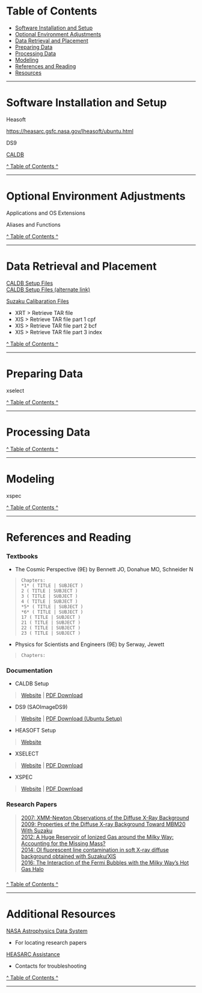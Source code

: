 # <a id="TC">Table of Contents</a>

- [Software Installation and Setup](#SIS)
- [Optional Environment Adjustments](#OEA)
- [Data Retrieval and Placement](#DRP)
- [Preparing Data](#PRED)
- [Processing Data](#PROD)
- [Modeling](#MOD)
- [References and Reading](#REF)
- [Resources](#RES)


---

# <a id="SIS">Software Installation and Setup</a>


Heasoft

https://heasarc.gsfc.nasa.gov/lheasoft/ubuntu.html

DS9

[CALDB](#CALDOC)


[^ Table of Contents ^](#TC)

---

# <a id="OEA">Optional Environment Adjustments</a>

Applications and OS Extensions

Aliases and Functions

[^ Table of Contents ^](#TC)

---

# <a id="DRP">Data Retrieval and Placement</a>
[CALDB Setup Files][caldbsetupfileslink]  
[CALDB Setup Files (alternate link)][caldbsetupfileslink2]  

[Suzaku Calibaration Files][suzakucaldbfiles]  
- XRT > Retrieve TAR file  
- XIS > Retrieve TAR file part 1 cpf  
- XIS > Retrieve TAR file part 2 bcf  
- XIS > Retrieve TAR file part 3 index  

[^ Table of Contents ^](#TC)

---
# <a id="PRED">Preparing Data</a>
xselect

[^ Table of Contents ^](#TC)

---
# <a id="PROD">Processing Data</a>

[^ Table of Contents ^](#TC)

---
# <a id="MOD">Modeling</a>

xspec

[^ Table of Contents ^](#TC)

---
# <a id="REF">References and Reading</a>

### Textbooks

- The Cosmic Perspective (9E) by Bennett JO, Donahue MO, Schneider N

>```
>Chapters:
>*1* ( TITLE | SUBJECT )
>2 ( TITLE | SUBJECT )
>3 ( TITLE | SUBJECT )
>4 ( TITLE | SUBJECT )
>*5* ( TITLE | SUBJECT )
>*6* ( TITLE | SUBJECT )
>17 ( TITLE | SUBJECT )
>21 ( TITLE | SUBJECT )
>22 ( TITLE | SUBJECT )
>23 ( TITLE | SUBJECT )
>```

- Physics for Scientists and Engineers (9E) by Serway, Jewett

>```
>Chapters:
>
>```


### Documentation

- <a id="CALDOC"></a>CALDB Setup

>[Website][caldbinstallweblink] | [PDF Download][caldbinstallpdflink]

- <a id="DS9DOC"></a>DS9 (SAOImageDS9)

>[Website][ds9homelink] | [PDF Download (Ubuntu Setup)][ds9ubuntupdf]

- <a id="HEADOC"></a>HEASOFT Setup

>[Website][heasoftweblink]

- <a id="XSEDOC"></a>XSELECT 

>[Website][xselectdocweblink] | [PDF Download][xselectdocpdflink]

- <a id="XSPDOC"></a>XSPEC 

>[Website][xspecdocweblink] | [PDF Download][xspecdocpdflink]

### Research Papers


> [2007: XMM-Newton Observations of the Diffuse X-Ray Background][paper2007]  
> [2009: Properties of the Diffuse X-ray Background Toward MBM20 With Suzaku][paper2009]  
> [2012: A Huge Reservoir of Ionized Gas around the Milky Way: Accounting for the Missing Mass?][paper2012]  
> [2014: OI fluorescent line contamination in soft X-ray diffuse background obtained with Suzaku/XIS][paper2014]  
> [2016: The Interaction of the Fermi Bubbles with the Milky Way’s Hot Gas Halo][paper2016]  



### 

[^ Table of Contents ^](#TC)

---
# <a id="RES">Additional Resources</a>  
  
[NASA Astrophysics Data System][nasaads]  
- For locating research papers  

[HEASARC Assistance][helpformlink]  
- Contacts for troubleshooting

[^ Table of Contents ^](#TC)

---  

[caldbinstallweblink]:https://heasarc.gsfc.nasa.gov/docs/heasarc/caldb/caldb_install.html

[caldbinstallpdflink]:http://heasarc.gsfc.nasa.gov/FTP/caldb/docs/memos/cal_gen_94_004/cal_gen_94_004.pdf

[suzakucaldbfiles]:https://heasarc.gsfc.nasa.gov/docs/heasarc/caldb/suzaku/

[caldbsetupfileslink]:http://heasarc.gsfc.nasa.gov/FTP/caldb/software/tools/caldb_setup_files.tar.Z

[caldbsetupfileslink2]:ftp://cda.cfa.harvard.edu/pub/arcftp/heasarc/caldb/software/tools/caldb_setup_files.tar.Z

[helpformlink]:https://heasarc.gsfc.nasa.gov/cgi-bin/Feedback

[ds9ubuntupdf]:https://www.iiap.res.in/files/DS9-Ubuntu_0.pdf

[ds9homelink]:http://ds9.si.edu/site/Home.html

[nasaads]:https://ui.adsabs.harvard.edu/

[heasoftdownloadlink]:http://heasarc.gsfc.nasa.gov/lheasoft/download.html

[heasoftweblink]:https://heasarc.gsfc.nasa.gov/lheasoft/install.html

[ftoolshelplink]:http://heasarc.gsfc.nasa.gov/cgi-bin/ftoolshelp

[xspecdocpdflink]:https://heasarc.gsfc.nasa.gov/docs/xanadu/xspec/XspecManual.pdf

[xspecdocweblink]:https://heasarc.gsfc.nasa.gov/docs/xanadu/xspec/manual/manual.html

[xselectdocpdflink]:http://legacy.gsfc.nasa.gov/FTP/software/lheasoft/release/doc/xselect/Xselect_2.4.pdf

[xselectdocweblink]:https://heasarc.nasa.gov/docs/software/lheasoft/ftools/xselect/xselect.html


[paper2007]:https://iopscience.iop.org/article/10.1086/512032

[paper2009]:https://iopscience.iop.org/article/10.1088/0004-637X/707/1/644

[paper2012]:https://iopscience.iop.org/article/10.1088/2041-8205/756/1/L8

[paper2014]:https://doi.org/10.1093/pasj/psu007

[paper2016]:https://iopscience.iop.org/article/10.3847/0004-637X/829/1/9
